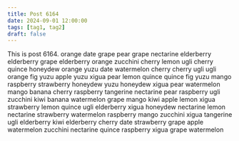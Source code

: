 ```yaml
---
title: Post 6164
date: 2024-09-01 12:00:00
tags: [tag1, tag2]
draft: false
---
```

This is post 6164.
orange
date
grape
pear
grape
nectarine
elderberry
elderberry
grape
elderberry
orange
zucchini
cherry
lemon
ugli
cherry
quince
honeydew
orange
yuzu
date
watermelon
cherry
cherry
ugli
ugli
orange
fig
yuzu
apple
yuzu
xigua
pear
lemon
quince
quince
fig
yuzu
mango
raspberry
strawberry
honeydew
yuzu
honeydew
xigua
pear
watermelon
mango
banana
cherry
raspberry
tangerine
nectarine
pear
raspberry
ugli
zucchini
kiwi
banana
watermelon
grape
mango
kiwi
apple
lemon
xigua
strawberry
lemon
quince
ugli
elderberry
xigua
honeydew
nectarine
lemon
nectarine
strawberry
watermelon
raspberry
mango
zucchini
xigua
tangerine
ugli
elderberry
kiwi
elderberry
cherry
date
strawberry
grape
apple
watermelon
zucchini
nectarine
quince
raspberry
xigua
grape
watermelon

